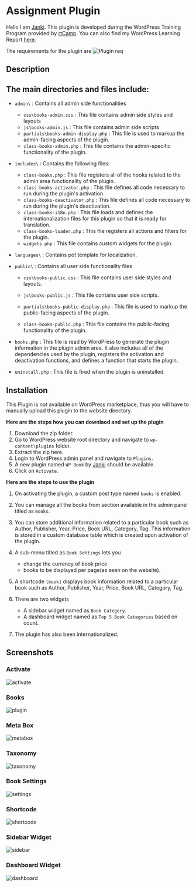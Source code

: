 # **Assignment Plugin**

Hello I am [Janki](https://janki1028.wordpress.com/).
This plugin is developed during the WordPress Training Program provided by [rtCamp](https://rtcamp.com). You can also find my WordPress Learning Report [here](). 

The requirements for the plugin are ![Plugin req]()

## **Description**
## The main directories and files include:

+ `admin\` : Contains all admin side functionalities
  + `css\books-admin.css` : This file contains admin side styles and layouts
  + `js\books-admin.js` : This file contains admin side scripts
  + `partials\books-admin-display.php` : This file is used to markup the admin-facing aspects of the plugin.
  + `class-books-admin.php` : This file contains the admin-specific functionality of the plugin.
+ `includes\` : Contains the following files:
  + `class-books.php` : This file registers all of the hooks related to the admin area functionality of the plugin.
  + `class-books-activator.php` : This file defines all code necessary to run during the plugin's activation.
  + `class-books-deactivator.php` : This file defines all code necessary to run during the plugin's deactivation.
  + `class-books-i18n.php` : This file loads and defines the internationalization files for this plugin so that it is ready for translation.
  + `class-books-loader.php` : This file registers all actions and filters for the plugin.
  + `widgets.php` : This file contains custom widgets for the plugin.

+ `languages\` : Contains pot template for localization.
+ `public\` : Contains all user side functionality files
    + `css\books-public.css` : This file contains user side styles and layouts.
    + `js\books-public.js` : This file contains user side scripts.
    + `partials\books-public-display.php` : This file is used to markup the public-facing aspects of the plugin.

    + `class-books-public.php` : This file contains the public-facing functionality of the plugin.

+ `books.php` : This file is read by WordPress to generate the plugin information in the plugin admin area. It also includes all of the dependencies used by the plugin, registers the activation and deactivation functions, and defines a function that starts the plugin.
+ `uninstall.php` : This file is fired when the plugin is uninstalled.

## **Installation**
This Plugin is not available on WordPress marketplace, thus you will have to manually upload this plugin to the website directory. 

**Here are the steps how you can downlaod and set up the plugin**
  1. Download the zip folder.
  2. Go to WordPress website root directory and navigate to `wp-content\plugins` folder.
  3. Extract the zip here.
  4. Login to WordPress admin panel and navigate to `Plugins`.
  5. A new plugin named `WP Book` by [Janki](https://janki1028.wordpress.com/) should be available.
  6. Click on `Activate`.
  
**Here are the steps to use the plugin**
  1. On activating the plugin, a custom post type named `books` is enabled.
  2. You can manage all the books from section available in the admin panel titled as `Books`.
  3. You can store additional information related to a particular book such as Author, Publisher, Year, Price, Book URL, Category, Tag. This information is stored in a custom database table which is created upon activation of the plugin.
  4. A sub-menu titled as `Book Settings` lets you
      + change the currency of book price 
      + books to be displayed per page(as seen on the website).
  5. A shortcode `[book]` displays book information related to a particular book such as Author, Publisher, Year, Price, Book URL, Category, Tag.
  
  6. There are two widgets
        + A sidebar widget named as `Book Category`.
        + A dashboard widget named as `Top 5 Book Categories` based on count. 
  7. The plugin has also been internationalized.

## **Screenshots**

### **Activate**

![activate](https://github.com/janki28/assignment-plugin/blob/main/assets/plugin.PNG)

### **Books**

![plugin](https://github.com/janki28/assignment-plugin/blob/main/assets/book%20plugin.PNG)

### **Meta Box**

![metabox](https://github.com/janki28/assignment-plugin/blob/main/assets/meta%20box1.PNG)

### **Taxonomy**

![taxonomy](https://github.com/janki28/assignment-plugin/blob/main/assets/taxonomy.jpg)

### **Book Settings**

![settings](https://github.com/janki28/assignment-plugin/blob/main/assets/book%20setting.PNG)

### **Shortcode**

![shortcode](https://github.com/janki28/assignment-plugin/blob/main/assets/short%20code.jpg)

### **Sidebar Widget**

![sidebar](https://github.com/janki28/assignment-plugin/blob/main/assets/sidebar.jpg)

### **Dashboard Widget**

![dashboard](https://github.com/janki28/assignment-plugin/blob/main/assets/dashboard%20category.PNG)